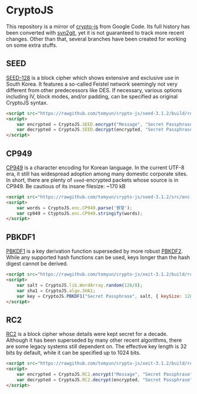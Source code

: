 CryptoJS
========

This repository is a mirror of [crypto-js](https://code.google.com/p/crypto-js/) from Google Code. Its full history has been converted with [svn2git](https://github.com/nirvdrum/svn2git), yet it is not guaranteed to track more recent changes.  Other than that, several branches have been created for working on some extra stuffs.

SEED
----

[SEED-128](http://en.wikipedia.org/wiki/SEED) is a block cipher which shows extensive and exclusive use in South Korea. It features a so-called Feistel network seemingly not very different from other predecessors like DES. If necessary, various options including IV, block modes, and/or padding, can be specified as original CryptoJS syntax.

```html
<script src="https://rawgithub.com/tomyun/crypto-js/seed-3.1.2/build/rollups/seed.js"></script>
<script>
    var encrypted = CryptoJS.SEED.encrypt("Message", "Secret Passphrase");
    var decrypted = CryptoJS.SEED.decrypt(encrypted, "Secret Passphrase");
</script>
```

CP949
-----

[CP949](http://en.wikipedia.org/wiki/Code_page_949) is a character encoding for Korean language. In the current UTF-8 era, it still has widespread adoption among many domestic corporate sites. In short, there are plenty of `seed`-encrypted packets whose source is in CP949. Be cautious of its insane filesize: ~170 kB

```html
<script src="https://rawgithub.com/tomyun/crypto-js/seed-3.1.2/src/enc-cp949.js"></script>
<script>
    var words = CryptoJS.enc.CP949.parse('뷁햏');
    var cp949 = CtyptoJS.enc.CP949.stringify(words);
</script>
```

PBKDF1
------

[PBKDF1](http://tools.ietf.org/html/rfc2898) is a key derivation function superseded by more robust [PBKDF2](http://en.wikipedia.org/wiki/PBKDF2). While any supported hash functions can be used, keys longer than the hash digest cannot be derived.

```html
<script src="https://rawgithub.com/tomyun/crypto-js/xeit-3.1.2/build/rollups/pbkdf1.js"></script>
<script>
    var salt = CryptoJS.lib.WordArray.random(128/8);
    var sha1 = CryptoJS.algo.SHA1;
    var key = CryptoJS.PBKDF1("Secret Passphrase", salt, { keySize: 128/32, hasher: sha1, iterations: 1000 });
</script>
```

RC2
---

[RC2](http://tools.ietf.org/html/rfc2268) is a block cipher whose details were kept secret for a decade. Although it has been superseded by many other recent algorithms, there are some legacy systems still dependent on. The effective key length is 32 bits by default, while it can be specified up to 1024 bits.

```html
<script src="https://rawgithub.com/tomyun/crypto-js/xeit-3.1.2/build/rollups/rc2.js"></script>
<script>
    var encrypted = CryptoJS.RC2.encrypt("Message", "Secret Passphrase", { effectiveKeyBits: 64 });
    var decrypted = CryptoJS.RC2.decrypt(encrypted, "Secret Passphrase", { effectiveKeyBits: 64 });
</script>
```
